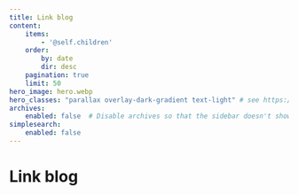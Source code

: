 ```yaml
---
title: Link blog
content:
    items:
        - '@self.children'
    order:
        by: date
        dir: desc
    pagination: true
    limit: 50
hero_image: hero.webp
hero_classes: "parallax overlay-dark-gradient text-light" # see https://demo.getgrav.org/blog-skeleton/blog/hero-classes
archives:
    enabled: false  # Disable archives so that the sidebar doesn't show it.
simplesearch:
    enabled: false
---
```


# Link blog
